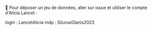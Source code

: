 :gem: 
Pour déposer un jeu de données, 
aller sur issue et utiliser le compte d'Alicia Lancet : 

login : LancetAlicia
mdp : SilurusGlanis2023